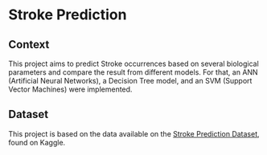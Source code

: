 # Stroke Prediction

## Context

This project aims to predict Stroke occurrences based on several biological parameters and compare the result from different models. For that, an ANN (Artificial Neural Networks), a Decision Tree model, and an SVM (Support Vector Machines) were implemented.

## Dataset

This project is based on the data available on the [Stroke Prediction Dataset](https://www.kaggle.com/fedesoriano/stroke-prediction-dataset), found on Kaggle. 
